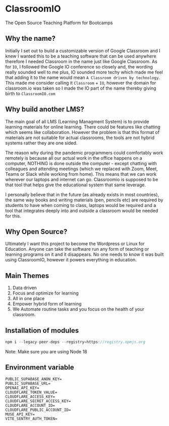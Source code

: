 # ClassroomIO

The Open Source Teaching Platform for Bootcamps

## Why the name?

Initially I set out to build a customizable version of Google Classroom and I knew I wanted this to be a teaching software that can be used anywhere therefore I needed Classroom in the name just like Google Classroom. As for `IO`, I followed the Google IO conference so closely and, the wording really sounded well to me plus, IO sounded more techy which made me feel that adding it to the name would mean `A Classroom driven by technology`. This made me consider calling it `Classroom` + `IO`, however the domain for classroom.io was taken so I made the IO part of the name thereby giving birth to `ClassroomIO.com`

## Why build another LMS?

The main goal of all LMS (Learning Managment System) is to provide learning materials for online learning. There could be features like chatting which seems like collaboration. However the problem is that this format of materials are not suitable for actual classrooms, the tools are not hybrid systems rather they are one sided.

The reason why during the pandemic programmers could comfortably work remotely is because all our actual work in the office happens on a computer, NOTHING is done outside the computer - except chatting with colleagues and attending meetings (which we replaced with Zoom, Meet, Teams or Slack while working from home). This means that we can work wherever our laptops and internet can go. Classroomio is supposed to be that tool that helps give the educational system that same leverage.

I personally believe that in the future (as already exists in most countries), the same way books and writing materials (pen, pencils etc) are required by students to have when coming to class, laptops would be required and a tool that integrates deeply into and outside a classroom would be needed for this.

## Why Open Source?

Ultimately I want this project to become the Wordpress or Linux for Education. Anyone can take the software run any form of teaching or learning programs on it and it disappears. No one needs to know it was built using ClassroomIO, however it powers everything in education.

## Main Themes

1. Data driven
2. Focus and optimize for learning
3. All in one place
4. Empower hybrid form of learning
5. We Automate routine tasks and you focus on the health of your classroom.

## Installation of modules

```js
npm i --legacy-peer-deps --registry=https://registry.npmjs.org
```

Note: Make sure you are using Node 18

## Environment variable

```env
PUBLIC_SUPABASE_ANON_KEY=
PUBLIC_SUPABASE_URL=
OPENAI_API_KEY=
CLOUDFLARE_TOKEN_VALUE=
CLOUDFLARE_ACCESS_KEY=
CLOUDFLARE_SECRET_ACCESS_KEY=
CLOUDFLARE_ACCOUNT_ID=
CLOUDFLARE_PUBLIC_ACCOUNT_ID=
MUSE_API_KEY=
VITE_SENTRY_AUTH_TOKEN=
```
